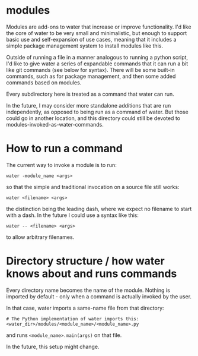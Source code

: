 # modules

Modules are add-ons to water that increase or improve functionality.
I'd like the core of water to be very small and minimalistic, but
enough to support basic use and self-expansion of use cases, meaning
that it includes a simple package management system to install modules
like this.

Outside of running a file in a manner analogous to running a python
script, I'd like to give water a series of expandable commands that
it can run a bit like git commands (see below for syntax). There
will be some built-in commands, such as for package management,
and then some added commands based on modules.

Every subdirectory here is treated as a command that water can run.

In the future, I may consider more standalone additions that are run
independently, as opposed to being run as a command of water. But
those could go in another location, and this directory could still
be devoted to modules-invoked-as-water-commands.

# How to run a command

The current way to invoke a module is to run:

    water -module_name <args>

so that the simple and traditional invocation on a source file still works:

    water <filename> <args>

the distinction being the leading dash, where we expect no filename to
start with a dash. In the future I could use a syntax like this:

    water -- <filename> <args>

to allow arbitrary filenames.

# Directory structure / how water knows about and runs commands

Every directory name becomes the name of the module.
Nothing is imported by default - only when a command
is actually invoked by the user.

In that case, water imports a same-name file from that
directory:

    # The Python implementation of water imports this:
    <water_dir>/modules/<module_name>/<module_name>.py

and runs `<module_name>.main(args)` on that file.

In the future, this setup might change.

